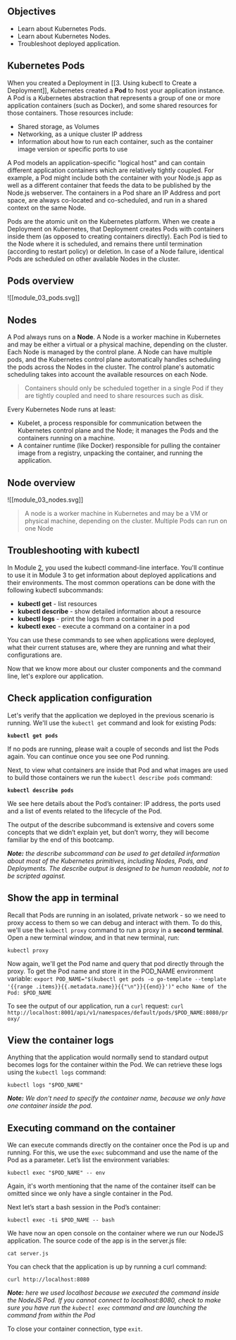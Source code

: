 ## Objectives
- Learn about Kubernetes Pods.
- Learn about Kubernetes Nodes.
- Troubleshoot deployed application.

## Kubernetes Pods

When you created a Deployment in [[3. Using kubectl to Create a Deployment]], Kubernetes created a **Pod** to host your application instance. A Pod is a Kubernetes abstraction that represents a group of one or more application containers (such as Docker), and some shared resources for those containers. Those resources include:

- Shared storage, as Volumes
- Networking, as a unique cluster IP address
- Information about how to run each container, such as the container image version or specific ports to use

A Pod models an application-specific "logical host" and can contain different application containers which are relatively tightly coupled. For example, a Pod might include both the container with your Node.js app as well as a different container that feeds the data to be published by the Node.js webserver. The containers in a Pod share an IP Address and port space, are always co-located and co-scheduled, and run in a shared context on the same Node.

Pods are the atomic unit on the Kubernetes platform. When we create a Deployment on Kubernetes, that Deployment creates Pods with containers inside them (as opposed to creating containers directly). Each Pod is tied to the Node where it is scheduled, and remains there until termination (according to restart policy) or deletion. In case of a Node failure, identical Pods are scheduled on other available Nodes in the cluster.

## Pods overview

![[module_03_pods.svg]]
## Nodes

A Pod always runs on a **Node**. A Node is a worker machine in Kubernetes and may be either a virtual or a physical machine, depending on the cluster. Each Node is managed by the control plane. A Node can have multiple pods, and the Kubernetes control plane automatically handles scheduling the pods across the Nodes in the cluster. The control plane's automatic scheduling takes into account the available resources on each Node.

>Containers should only be scheduled together in a single Pod if they are tightly coupled and need to share resources such as disk.

Every Kubernetes Node runs at least:

- Kubelet, a process responsible for communication between the Kubernetes control plane and the Node; it manages the Pods and the containers running on a machine.
- A container runtime (like Docker) responsible for pulling the container image from a registry, unpacking the container, and running the application.

## Node overview

![[module_03_nodes.svg]]
> A node is a worker machine in Kubernetes and may be a VM or physical machine, depending on the cluster. Multiple Pods can run on one Node

## Troubleshooting with kubectl

In Module [2](https://kubernetes.io/docs/tutorials/kubernetes-basics/deploy-app/deploy-intro/), you used the kubectl command-line interface. You'll continue to use it in Module 3 to get information about deployed applications and their environments. The most common operations can be done with the following kubectl subcommands:

- **kubectl get** - list resources
- **kubectl describe** - show detailed information about a resource
- **kubectl logs** - print the logs from a container in a pod
- **kubectl exec** - execute a command on a container in a pod

You can use these commands to see when applications were deployed, what their current statuses are, where they are running and what their configurations are.

Now that we know more about our cluster components and the command line, let's explore our application.

## Check application configuration

Let's verify that the application we deployed in the previous scenario is running. We'll use the `kubectl get` command and look for existing Pods:

**`kubectl get pods`**

If no pods are running, please wait a couple of seconds and list the Pods again. You can continue once you see one Pod running.

Next, to view what containers are inside that Pod and what images are used to build those containers we run the `kubectl describe pods` command:

**`kubectl describe pods`**

We see here details about the Pod’s container: IP address, the ports used and a list of events related to the lifecycle of the Pod.

The output of the describe subcommand is extensive and covers some concepts that we didn’t explain yet, but don’t worry, they will become familiar by the end of this bootcamp.

_**Note:** the describe subcommand can be used to get detailed information about most of the Kubernetes primitives, including Nodes, Pods, and Deployments. The describe output is designed to be human readable, not to be scripted against._

## Show the app in terminal

Recall that Pods are running in an isolated, private network - so we need to proxy access to them so we can debug and interact with them. To do this, we'll use the `kubectl proxy` command to run a proxy in a **second terminal**. Open a new terminal window, and in that new terminal, run:

`kubectl proxy`

Now again, we'll get the Pod name and query that pod directly through the proxy. To get the Pod name and store it in the POD_NAME environment variable:
`export POD_NAME="$(kubectl get pods -o go-template --template '{{range .items}}{{.metadata.name}}{{"\n"}}{{end}}')"`
`echo Name of the Pod: $POD_NAME`

To see the output of our application, run a `curl` request:
`curl http://localhost:8001/api/v1/namespaces/default/pods/$POD_NAME:8080/proxy/`

## View the container logs

Anything that the application would normally send to standard output becomes logs for the container within the Pod. We can retrieve these logs using the `kubectl logs` command:

`kubectl logs "$POD_NAME"`

_**Note:** We don't need to specify the container name, because we only have one container inside the pod._

## Executing command on the container

We can execute commands directly on the container once the Pod is up and running. For this, we use the `exec` subcommand and use the name of the Pod as a parameter. Let’s list the environment variables:

`kubectl exec "$POD_NAME" -- env`

Again, it's worth mentioning that the name of the container itself can be omitted since we only have a single container in the Pod.

Next let’s start a bash session in the Pod’s container:

`kubectl exec -ti $POD_NAME -- bash`

We have now an open console on the container where we run our NodeJS application. The source code of the app is in the server.js file:

`cat server.js`

You can check that the application is up by running a curl command:

`curl http://localhost:8080`

_**Note:** here we used localhost because we executed the command inside the NodeJS Pod. If you cannot connect to localhost:8080, check to make sure you have run the `kubectl exec` command and are launching the command from within the Pod_

To close your container connection, type `exit`.